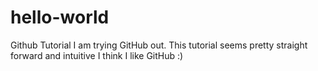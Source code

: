 # hello-world
Github Tutorial 
I am trying GitHub out. This tutorial seems pretty straight forward and intuitive
I think I like GitHub :)
